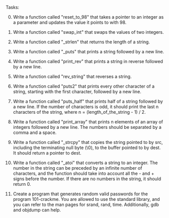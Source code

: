 Tasks:

0. Write a function called "reset_to_98" that takes a pointer to an integer as a parameter and updates the value it points to with 98.

1. Write a function called "swap_int" that swaps the values of two integers.

2. Write a function called "_strlen" that returns the length of a string.

3. Write a function called "_puts" that prints a string followed by a new line.

4. Write a function called "print_rev" that prints a string in reverse followed by a new line.

5. Write a function called "rev_string" that reverses a string.

6. Write a function called "puts2" that prints every other character of a string, starting with the first character, followed by a new line.

7. Write a function called "puts_half" that prints half of a string followed by a new line. If the number of characters is odd, it should print the last n characters of the string, where n = (length_of_the_string - 1) / 2.

8. Write a function called "print_array" that prints n elements of an array of integers followed by a new line. The numbers should be separated by a comma and a space.

9. Write a function called "_strcpy" that copies the string pointed to by src, including the terminating null byte (\0), to the buffer pointed to by dest. It should return a pointer to dest.

10. Write a function called "_atoi" that converts a string to an integer. The number in the string can be preceded by an infinite number of characters, and the function should take into account all the - and + signs before the number. If there are no numbers in the string, it should return 0.

11. Create a program that generates random valid passwords for the program 101-crackme. You are allowed to use the standard library, and you can refer to the man pages for srand, rand, time. Additionally, gdb and objdump can help.

